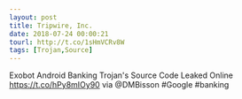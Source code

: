 ```yaml
---
layout: post
title: Tripwire, Inc.
date: 2018-07-24 00:00:21
tourl: http://t.co/1sHmVCRv8W
tags: [Trojan,Source]
---
```

Exobot Android Banking Trojan's Source Code Leaked Online https://t.co/hPy8mIOy90 via @DMBisson #Google #banking